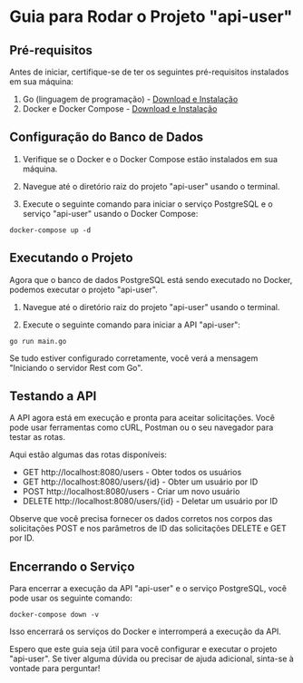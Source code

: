 # Guia para Rodar o Projeto "api-user"

## Pré-requisitos

Antes de iniciar, certifique-se de ter os seguintes pré-requisitos instalados em sua máquina:

1. Go (linguagem de programação) - [Download e Instalação](https://golang.org/doc/install)
2. Docker e Docker Compose - [Download e Instalação](https://www.docker.com/get-started)

## Configuração do Banco de Dados

1. Verifique se o Docker e o Docker Compose estão instalados em sua máquina.

2. Navegue até o diretório raiz do projeto "api-user" usando o terminal.

3. Execute o seguinte comando para iniciar o serviço PostgreSQL e o serviço "api-user" usando o Docker Compose:

```docker-compose up -d```


## Executando o Projeto

Agora que o banco de dados PostgreSQL está sendo executado no Docker, podemos executar o projeto "api-user".

1. Navegue até o diretório raiz do projeto "api-user" usando o terminal.

2. Execute o seguinte comando para iniciar a API "api-user":

```go run main.go```


Se tudo estiver configurado corretamente, você verá a mensagem "Iniciando o servidor Rest com Go".

## Testando a API

A API agora está em execução e pronta para aceitar solicitações. Você pode usar ferramentas como cURL, Postman ou o seu navegador para testar as rotas.

Aqui estão algumas das rotas disponíveis:

- GET http://localhost:8080/users - Obter todos os usuários
- GET http://localhost:8080/users/{id} - Obter um usuário por ID
- POST http://localhost:8080/users - Criar um novo usuário
- DELETE http://localhost:8080/users/{id} - Deletar um usuário por ID

Observe que você precisa fornecer os dados corretos nos corpos das solicitações POST e nos parâmetros de ID das solicitações DELETE e GET por ID.

## Encerrando o Serviço

Para encerrar a execução da API "api-user" e o serviço PostgreSQL, você pode usar os seguinte comando:

```docker-compose down -v```


Isso encerrará os serviços do Docker e interromperá a execução da API.

Espero que este guia seja útil para você configurar e executar o projeto "api-user". Se tiver alguma dúvida ou precisar de ajuda adicional, sinta-se à vontade para perguntar!
